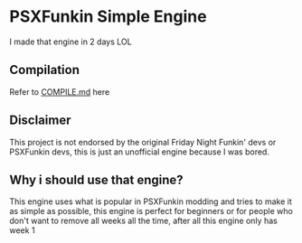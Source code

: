 # PSXFunkin Simple Engine
I made that engine in 2 days LOL

## Compilation
Refer to [COMPILE.md](/COMPILE.md) here

## Disclaimer
This project is not endorsed by the original Friday Night Funkin' devs or PSXFunkin devs, this is just an unofficial engine because I was bored.


## Why i should use that engine?
This engine uses what is popular in PSXFunkin modding and tries to make it as simple as possible, this engine is perfect for beginners or for people who don't want to remove all weeks all the time, after all this engine only has week 1
